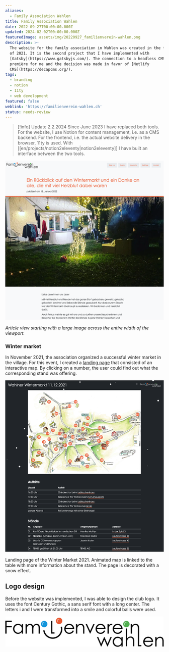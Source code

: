```yaml
---
aliases:
  - Family Association Wahlen
title: Family Association Wahlen
date: 2022-09-27T00:00:00.000Z
updated: 2024-02-02T00:00:00.000Z
featuredImage: assets/img/20220927_familienverein-wahlen.png
description: >-
  The website for the family association in Wahlen was created in the first quarter
  of 2021. It is the second project that I have implemented with
  [Gatsby](https://www.gatsbyjs.com/). The connection to a headless CMS was a
  première for me and the decision was made in favor of [Netlify
  CMS](https://decapcms.org/).
tags:
  - branding
  - notion
  - 11ty
  - web development
featured: false
weblink: 'https://familienverein-wahlen.ch'
status: needs-review
---
```

> [!info] Update 2.2.2024
> Since June 2023 I have replaced both tools. For the website, I use Notion for content management, i.e. as a CMS backend. For the frontend, i.e. the actual website delivery in the browser, 11ty is used. With [[en/projects/notion2eleventy|notion2eleventy]] I have built an interface between the two tools.

![Post example, which was published on familienverein-wahlen.ch. Screenshot](assets/img/20220927_familienverein-wahlen_1.png)

*Article view starting with a large image across the entire width of the viewport.*

### Winter market

In November 2021, the association organized a successful winter market in the village. For this event, I created a [landing page](https://familienverein-wahlen.ch/wahlner-wintermarkt) that consisted of an interactive map. By clicking on a number, the user could find out what the corresponding stand was offering.

![Landingpage winter market 2021. screenshot](assets/img/20220927_familienverein-wahlen_2.png)

Landing page of the Winter Market 2021. Animated map is linked to the table with more information about the stand. The page is decorated with a snow effect.

## Logo design

Before the website was implemented, I was able to design the club logo. It uses the font Century Gothic, a sans serif font with a long center. The letters i and l were transformed into a smile and colorful balls were used.

![Logo Familienverein Wahlen](assets/img/20220927_familienverein-wahlen_3.png)

